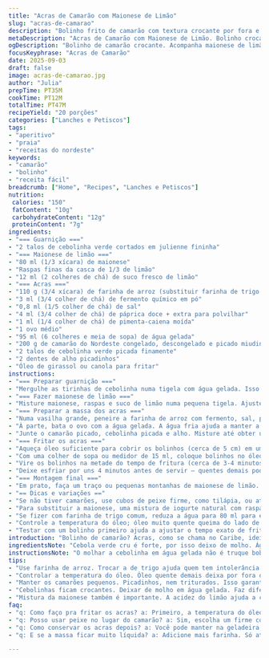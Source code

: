 ```yaml
---
title: "Acras de Camarão com Maionese de Limão"
slug: "acras-de-camarao"
description: "Bolinho frito de camarão com textura crocante por fora e macia por dentro, acompanhado por maionese cítrica ao toque de limão. Massa temperada com páprica doce, pitada de pimenta caiena que dá aquele calorzinho na medida, e cebolinha fresca para frescor. Técnica envolve misturar ingredientes secos antes dos molhados pra evitar grumos, fritura na temperatura certa pra dourar sem absorver óleo, e maionese que equilibra com acidez. Um petisco que exige atenção nos sinais: bolinhos com cor de caramelo e casquinha firme, maionese lisa e cremosa com toque perfumado do limão. Receita prática, com substituição da farinha comum por farinha de arroz pra opção sem glúten e uso de camarões brasileiros."
metaDescription: "Acras de Camarão com Maionese de Limão. Bolinho crocante com sabor intenso e frescor. Uma experiência afro-caribenha com toque brasileiro."
ogDescription: "Bolinho de camarão crocante. Acompanha maionese de limão. Petisco que combina texturas e sabores inigualáveis com aroma incrível."
focusKeyphrase: "Acras de Camarão"
date: 2025-09-03
draft: false
image: acras-de-camarao.jpg
author: "Julia"
prepTime: PT35M
cookTime: PT12M
totalTime: PT47M
recipeYield: "20 porções"
categories: ["Lanches e Petiscos"]
tags:
- "aperitivo"
- "praia"
- "receitas do nordeste"
keywords:
- "camarão"
- "bolinho"
- "receita fácil"
breadcrumb: ["Home", "Recipes", "Lanches e Petiscos"]
nutrition: 
 calories: "150"
 fatContent: "10g"
 carbohydrateContent: "12g"
 proteinContent: "7g"
ingredients:
- "=== Guarnição ==="
- "2 talos de cebolinha verde cortados em julienne fininha"
- "=== Maionese de limão ==="
- "80 ml (1/3 xícara) de maionese"
- "Raspas finas da casca de 1/3 de limão"
- "12 ml (2 colheres de chá) de suco fresco de limão"
- "=== Acras ==="
- "110 g (3/4 xícara) de farinha de arroz (substituir farinha de trigo para versão sem glúten)"
- "3 ml (3/4 colher de chá) de fermento químico em pó"
- "0,8 ml (1/5 colher de chá) de sal"
- "4 ml (3/4 colher de chá) de páprica doce + extra para polvilhar"
- "1 ml (1/4 colher de chá) de pimenta-caiena moída"
- "1 ovo médio"
- "95 ml (6 colheres e meia de sopa) de água gelada"
- "200 g de camarão do Nordeste congelado, descongelado e picado miudinho"
- "2 talos de cebolinha verde picada finamente"
- "2 dentes de alho picadinhos"
- "Óleo de girassol ou canola para fritar"
instructions:
- "=== Preparar guarnição ==="
- "Mergulhe as tirinhas de cebolinha numa tigela com água gelada. Isso faz com que fiquem crocantes e menos ardidas. Após 25 minutos, escorra bem e seque com pano limpo. O choque térmico mantém a cor vibrante e o sabor suave. Reserve."
- "=== Fazer maionese de limão ==="
- "Misture maionese, raspas e suco de limão numa pequena tigela. Ajuste o limão ao seu gosto - às vezes prefiro mais ácido pra cortar a gordura da maionese. Leve à geladeira até a hora de servir; o frio faz a maionese ficar mais firme e os sabores se integrarem bem."
- "=== Preparar a massa dos acras ==="
- "Numa vasilha grande, peneire a farinha de arroz com fermento, sal, páprica e pimenta-caiena. Assim evita grumos e distribui o fermento de forma uniforme - passo que muita gente esquece e acaba com bolinhas duras na massa."
- "À parte, bata o ovo com a água gelada. A água fria ajuda a manter a massa leve e a fritura mais crocante. Combine os líquidos aos ingredientes secos, mexendo suavemente, sem bater demais para não ativar o glúten (quando usar farinha de trigo) e deixar denso."
- "Junte o camarão picado, cebolinha picada e alho. Misture até obter uma massa homogênea, mas não líquida demais. A textura deve ser cremosa, como um purê grosso — testei várias quantidades de água, e essa é a que dá bolinhos que ficam crocantes por fora e macios por dentro."
- "=== Fritar os acras ==="
- "Aqueça óleo suficiente para cobrir os bolinhos (cerca de 5 cm) em uma panela ou fritadeira a 175-180 °C. Importante conferir temperatura com termômetro ou picando um pedacinho da massa: se subir rápido e borbulhar sem queimar, está no ponto. Se soltar fumaça, abaixe o fogo para não queimar e deixar cru por dentro."
- "Com uma colher de sopa ou medidor de 15 ml, coloque bolinhos no óleo quente com cuidado para não respingar. Frite aos poucos, sem lotar a panela, para manter o calor do óleo."
- "Vire os bolinhos na metade do tempo de fritura (cerca de 3-4 minutos no total). Quando ganhar cor dourada-âmbar e a casquinha estiver firme, retire com escumadeira e escorra em papel absorvente."
- "Deixe esfriar por uns 4 minutos antes de servir — quentes demais podem queimar a boca, mas muito frios perdem a crocância e o sabor vibrante."
- "=== Montagem final ==="
- "Em prato, faça um traço ou pequenas montanhas de maionese de limão. Disponha os acras ao lado ou por cima. Finalize com as tirinhas de cebolinha mornas/crisp que estavam de molho e salpique páprica para cor. Esse contraste de texturas e cores traz visual e sabor interessantes, embora simples."
- "== Dicas e variações =="
- "Se não tiver camarões, use cubos de peixe firme, como tilápia, ou até mesmo pedaços pequenos de frango cozido e temperado."
- "Para substituir a maionese, uma mistura de iogurte natural com raspas e suco de limão funciona, com menos gordura, mas bem saborosa e refrescante. Uma colher de chá de mostarda dijon ajuda a estabilizar esse molho."
- "Se fizer com farinha de trigo comum, reduza a água para 80 ml para evitar massa pesada."
- "Controle a temperatura do óleo; óleo muito quente queima do lado de fora e deixa cru por dentro, óleo frio encharca e deixa gordura demais."
- "Testar com um bolinho primeiro ajuda a ajustar o tempo exato de fritura na sua panela."
introduction: "Bolinho de camarão? Acras, como se chama no Caribe, ideia que veio pra ficar. Sempre tropecei na fritura — crocância tão importante, sabor equilibrado nem sempre acontecia. Massa grudenta, camarão resecado. Aprendizado? Massa mole, água gelada, pouca mistura. Camarão só picadinho, não triturado demais, senão vira pasta demais. Páprica dá aquele tom agradável e um toque defumado que minha avó adoraria. Maior segredo: controlar o óleo, não deixar ferver, sempre ouvir o fritar e observar a coloração dourada. Maionese de limão, fresca, ácida, corta o óleo da fritura e traz leveza, então não elimina nada, só equilibra tudo. Cebolinhas de molho ficam crocantes e não amargas, contraste na textura que adoro. Faz até na hora do jogo, petisco criativo. Um thriller de texturas e sabores com alma, praticidade e um toque de Brasil no meio de ingredientes caribenhos."
ingredientsNote: "Cebola verde cru é forte, por isso deixo de molho. Água gelada na massa é truque para acionar o fermento e não deixar a massa dura. Fermento a pó, não bicarbonato — testo sempre o que rende melhor a leveza. Páprica substitui cominho que já usei, mas acho que páprica é mais suave, beijo defumado quase invisível. Camarões do Nordeste, congelados, permitem praticidade, mas cozinhar rápido já evita que fiquem emborrachados. Se quiser mais crocância, algo que me salvaria: farinha de arroz no lugar da farinha de trigo, reduz glutênio e deixa mais leve. Tudo bem pra intolerantes — sempre bom pensar nisso. Óleo de girassol é neutro, não compete com os sabores. Maionese de limão pode ter mais limão a gosto, melhor aos poucos, pra não matar a harmonia. Substitutos? Use iogurte para toque mais leve, ou creme azedo se tiver em casa. O toque das raspas de limão vai na textura, sabor e aroma - não joga fora!"
instructionsNote: "O molhar a cebolinha em água gelada não é truque bobo, mantém o croc que dá alma ao prato. Fazer a mistura seca primeiro garante não embolar o fermento. Água gelada evita massa pesada e bolinhos pesados na fritura. Misturar delicadamente; massa batida vira bolinho de araruta — duro e de gosto estranho. Óleo na temperatura certa é ouro, precisa reaquecer entre as fornadas, senão perde a crocância. Fritar na temperatura errada multiplica óleo no bolinho, fica pesado; muito quente, gera cheiro pesado. Virar no tempo certo evita que um lado queime. Depois, escorrer em papel absorvente evita óleo em excesso, que ameaça o sabor. O descanso de 4-5 minutos antes de servir estabiliza a textura e evita queimadura. No prato, espalhar maionese primeiro é truque pra evitar acras grudando no prato e acrescenta sabor a cada mordida. Finalizar com cebolinhas overs mais picantes, frescas, cria textura contrastante que nosso paladar agradece. Polvilhar páprica num toque final é visual e aroma - não é só enfeite."
tips:
- "Use farinha de arroz. Trocar a de trigo ajuda quem tem intolerância. Ajuste a água pra não ficar pesada. Massas muito grudentas vão queimar, textura afeta a crocância."
- "Controlar a temperatura do óleo. Óleo quente demais deixa por fora queimado e cru por dentro. Fria a 175-180 °C, faço teste com gota da massa. Se borbulhar é sinal."
- "Manter os camarões pequenos. Picadinhos, nem triturados. Isso garante que fiquem suculentos, evitando a borracha. Bolinhos ficam leves com a massa bem misturada, mas sem exageros."
- "Cebolinhas ficam crocantes. Deixar de molho em água gelada. Faz diferença. Eu juro que parece fresquinho. E ainda corta um pouco do amargor. Fácil e útil."
- "Mistura da maionese também é importante. A acidez do limão ajuda a cortar a gordura. Melhora o conjunto. Ajuste no limão, até três colheres pode ser necessário. Cuidado. Balancear sabores."
faq:
- "q: Como faço pra fritar os acras? a: Primeiro, a temperatura do óleo é fundamental. Alta e ainda assim bem quente. Se não souber fritar, comece com um bolinho. Ajuste o tempo."
- "q: Posso usar peixe no lugar do camarão? a: Sim, escolha um firme como a tilápia ou até frango. O importante é garantir a textura mesmo. Pico bem pequenininho."
- "q: Como conservar os acras depois? a: Você pode manter na geladeira, ajuda a preservar. Outra opção é congelar antes de fritar, demora mas vale. Ou comer tudo logo."
- "q: E se a massa ficar muito líquida? a: Adicione mais farinha. Só atenção, mais um pouco. A consistência é chave. Senão, fritura difícil, um desastre. Testa primeiro."

---
```

